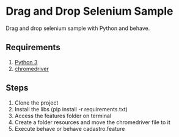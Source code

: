 # Drag and Drop Selenium Sample
Drag and drop selenium sample with Python and behave.

## Requirements

1. [Python 3](https://www.python.org/downloads/)
2. [chromedriver](https://sites.google.com/a/chromium.org/chromedriver/downloads)

## Steps

1. Clone the project
2. Install the libs (pip install -r requirements.txt)
3. Access the features folder on terminal
4. Create a folder resources and move the chromedriver file to it
5. Execute behave or behave cadastro.feature